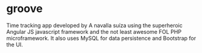 groove
======

Time tracking app developed by A navalla suíza using the superheroic Angular JS javascript framework and the not least awesome FOL PHP microframework. It also uses MySQL for data persistence and Bootstrap for the UI.
